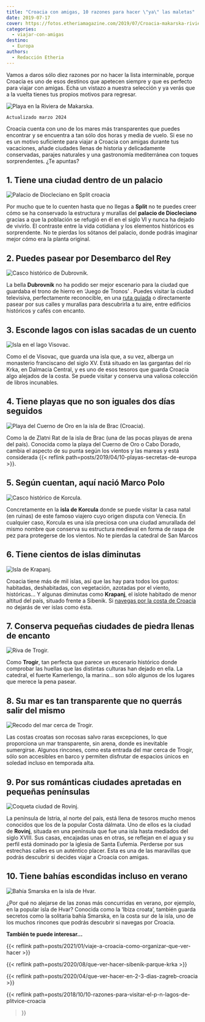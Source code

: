 ```yaml
---
title: "Croacia con amigas, 10 razones para hacer \"ya\" las maletas"
date: 2019-07-17
cover: https://fotos.etheriamagazine.com/2019/07/Croacia-makarska-riviera.jpg
categories: 
  - viajar-con-amigas
destino: 
  - Europa
authors: 
  - Redacción Etheria
---
```


Vamos a daros sólo diez razones por no hacer la lista interminable, porque Croacia es 
uno de esos destinos que apetecen siempre y que es perfecto para viajar con amigas. Echa 
un vistazo a nuestra selección y ya verás que a la vuelta tienes tus propios motivos 
para regresar. 

![Playa en la Riviera de Makarska.](https://fotos.etheriamagazine.com/2019/07/Croacia-makarska-riviera.jpg "Playa en la Riviera de Makarska.")

```
Actualizado marzo 2024
```

Croacia cuenta con uno de los mares más transparentes que puedes encontrar y se 
encuentra a tan sólo dos horas y media de vuelo. Si ese no es un motivo suficiente para 
viajar a Croacia con amigas durante tus vacaciones, añade ciudades llenas de historia y 
delicadamente conservadas, parajes naturales y una gastronomía mediterránea con toques 
sorprendentes. ¿Te apuntas? 

## 1\. Tiene una ciudad dentro de un palacio

![Palacio de Diocleciano en Split croacia](https://fotos.etheriamagazine.com/2019/06/Croacia-Split.jpg "Palacio de Diocleciano en Split. © Spencer Davis")

Por mucho que te lo cuenten hasta que no llegas a **Split** no te puedes creer cómo se 
ha conservado la estructura y murallas del **palacio de Diocleciano** gracias a que la 
población se refugió en él en el siglo VI y nunca ha dejado de vivirlo. El contraste 
entre la vida cotidiana y los elementos históricos es sorprendente. No te pierdas los 
sótanos del palacio, donde podrás imaginar mejor cómo era la planta original. 

## 2\. Puedes pasear por Desembarco del Rey

![Casco histórico de Dubrovnik.](https://fotos.etheriamagazine.com/2019/06/Croacia-Dubrovnik.jpg "Casco histórico de Dubrovnik. © Spencer Davis")

La bella **Dubrovnik** no ha podido ser mejor escenario para la ciudad que guardaba el 
trono de hierro en ‘Juego de Tronos’ . Puedes visitar la ciudad televisiva, 
perfectamente reconocible, en una [ruta 
guiada](https://www.turismodubrovnik.com/tour-juego-de-tronos) o directamente pasear por 
sus calles y murallas para descubrirla a tu aire, entre edificios históricos y cafés con 
encanto. 

## 3\. Esconde lagos con islas sacadas de un cuento

![Isla en el lago Visovac.](https://fotos.etheriamagazine.com/2019/06/Croacia-Visovac.jpg "Isla en el lago Visovac. © Hrvoje Klaric")

Como el de Visovac, que guarda una isla que, a su vez, alberga un monasterio franciscano 
del siglo XV. Está situado en las gargantas del río Krka, en Dalmacia Central, y es uno 
de esos tesoros que guarda Croacia algo alejados de la costa. Se puede visitar y 
conserva una valiosa colección de libros incunables. 

## 4\. Tiene playas que no son iguales dos días seguidos

![Playa del Cuerno de Oro en la isla de Brac (Croacia).](https://fotos.etheriamagazine.com/2019/04/playa-Croacia-cuerno-dorado-bol.jpg "Playa del Cuerno de Oro en la isla de Brac (Croacia). © Ivo Biocina")

Como la de Zlatni Rat de la isla de Brac (una de las pocas playas de arena del país). 
Conocida como la playa del Cuerno de Oro o Cabo Dorado, cambia el aspecto de su punta 
según los vientos y las mareas y está considerada {{< reflink 
path=posts/2019/04/10-playas-secretas-de-europa >}}. 

## 5\. Según cuentan, aquí nació Marco Polo

![Casco histórico de Korcula.](https://fotos.etheriamagazine.com/2019/06/Croacia-Korcula.jpg "Casco histórico de Korcula. © Milica Spasojevic")

Concretamente en la **isla de Korcula** donde se puede visitar la casa natal (en ruinas) 
de este famoso viajero cuyo origen disputa con Venecia. En cualquier caso, Korcula es 
una isla preciosa con una ciudad amurallada del mismo nombre que conserva su estructura 
medieval en forma de raspa de pez para protegerse de los vientos. No te pierdas la 
catedral de San Marcos 

## 6\. Tiene cientos de islas diminutas

![Isla de Krapanj.](https://fotos.etheriamagazine.com/2019/06/Croacia-Krapanj.jpg "Isla de Krapanj. © Hrvoje Klaric")

Croacia tiene más de mil islas, así que las hay para todos los gustos: habitadas, 
deshabitadas, con vegetación, azotadas por el viento, históricas… Y algunas diminutas 
como **Krapanj**, el islote habitado de menor altitud del país, situado frente a 
Sibenik. Si [navegas por la costa de 
Croacia](https://croatia.hr/es-ES/experiencias/nautica) no dejarás de ver islas como 
ésta. 

## 7\. Conserva pequeñas ciudades de piedra llenas de encanto

![Riva de Trogir.](https://fotos.etheriamagazine.com/2019/06/Croacia-Trogir.jpg "Riva de Trogir.")

Como **Trogir**, tan perfecta que parece un escenario histórico donde comprobar las 
huellas que las distintas culturas han dejado en ella. La catedral, el fuerte 
Kamerlengo, la marina… son sólo algunos de los lugares que merece la pena pasear. 

## 8\. Su mar es tan transparente que no querrás salir del mismo

![Recodo del mar cerca de Trogir.](https://fotos.etheriamagazine.com/2019/06/Croacia-mar.jpg "Recodo del mar cerca de Trogir. © Sergii Gulenok")

Las costas croatas son rocosas salvo raras excepciones, lo que proporciona un mar 
transparente, sin arena, donde es inevitable sumergirse. Algunos rincones, como esta 
entrada del mar cerca de Trogir, sólo son accesibles en barco y permiten disfrutar de 
espacios únicos en soledad incluso en temporada alta. 

## 9\. Por sus románticas ciudades apretadas en pequeñas penínsulas

![Coqueta ciudad de Rovinj.](https://fotos.etheriamagazine.com/2019/06/Croacia-Rovinj.jpg "Coqueta ciudad de Rovinj.")

La península de Istria, al norte del país, está llena de tesoros mucho menos conocidos 
que los de la popular Costa dálmata. Uno de ellos es la ciudad de **Rovinj**, situada en 
una península que fue una isla hasta mediados del siglo XVIII. Sus casas, encajadas unas 
en otras, se reflejan en el agua y su perfil está dominado por la iglesia de Santa 
Eufemia. Perderse por sus estrechas calles es un auténtico placer. Esta es una de las 
maravillas que podrás descubrir si decides viajar a Croacia con amigas. 

## 10\. Tiene bahías escondidas incluso en verano

![Bahía Smarska en la isla de Hvar.](https://fotos.etheriamagazine.com/2019/06/Croacia-Hvar.jpg "Bahía Smarska en la isla de Hvar. © Klemen Lorber")

¿Por qué no alejarse de las zonas más concurridas en verano, por ejemplo, en la popular 
isla de Hvar? Conocida como la ‘Ibiza croata’, también guarda secretos como la solitaria 
bahía Smarska, en la costa sur de la isla, uno de los muchos rincones que podrás 
descubrir si navegas por Croacia. 

**También te puede interesar...** 

{{< reflink path=posts/2021/01/viaje-a-croacia-como-organizar-que-ver-hacer >}} 

{{< reflink path=posts/2020/08/que-ver-hacer-sibenik-parque-krka >}} 

{{< reflink path=posts/2020/04/que-ver-hacer-en-2-3-dias-zagreb-croacia >}} 

{{< reflink path=posts/2018/10/10-razones-para-visitar-el-p-n-lagos-de-plitvice-croacia 
>}}
